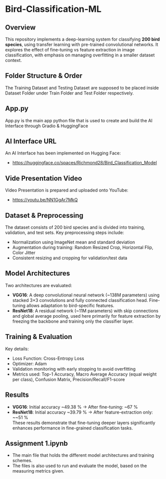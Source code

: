 # Bird-Classification-ML

## Overview
This repository implements a deep-learning system for classifying **200 bird species**, using transfer learning with pre-trained convolutional networks. It explores the effect of fine-tuning vs feature extraction in image classification, with emphasis on managing overfitting in a smaller dataset context.

## Folder Structure & Order
The Training Dataset and Testing Dataset are supposed to be placed inside Dataset Folder under Train Folder and Test Folder respectively.

## App.py
App.py is the main app python file that is used to create and build the AI Interface through Gradio & HuggingFace

## AI Interface URL
An AI Interface has been implemented on Hugging Face:
- https://huggingface.co/spaces/Richmond28/Bird_Classification_Model

## Vide Presentation Video
Video Presentation is prepared and uploaded onto YouTube:
- https://youtu.be/NN1GgAr7MkQ

## Dataset & Preprocessing  
The dataset consists of 200 bird species and is divided into training, validation, and test sets. Key preprocessing steps include:  
- Normalization using ImageNet mean and standard deviation  
- Augmentation during training: Random Resized Crop, Horizontal Flip, Color Jitter  
- Consistent resizing and cropping for validation/test data

## Model Architectures  
Two architectures are evaluated:  
- **VGG16**: A deep convolutional neural network (~138M parameters) using stacked 3×3 convolutions and fully connected classification head. Fine-tuning allows adaptation to bird-specific features.  
- **ResNet18**: A residual network (~11M parameters) with skip connections and global average pooling, used here primarily for feature extraction by freezing the backbone and training only the classifier layer.

## Training & Evaluation  
Key details:  
- Loss Function: Cross-Entropy Loss  
- Optimizer: Adam  
- Validation monitoring with early stopping to avoid overfitting  
- Metrics used: Top-1 Accuracy, Macro Average Accuracy (equal weight per class), Confusion Matrix, Precision/Recall/F1-score

## Results  
- **VGG16**: Initial accuracy ~49.38 % → After fine-tuning: ~67 %  
- **ResNet18**: Initial accuracy ~39.79 % → After feature-extraction only: ~~51 %  
These results demonstrate that fine-tuning deeper layers significantly enhances performance in fine-grained classification tasks.


## Assignment 1.ipynb
- The main file that holds the different model architectures and training schemes.
- The files is also used to run and evaluate the model, based on the measuring metrics given.
